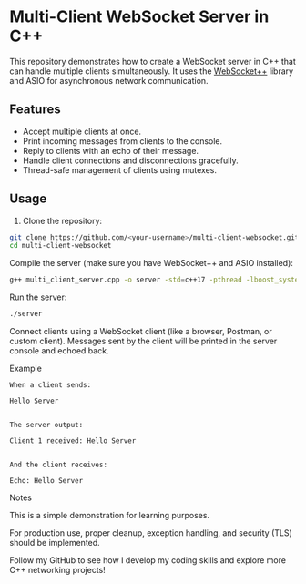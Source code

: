 # Multi-Client WebSocket Server in C++

This repository demonstrates how to create a WebSocket server in C++ that can handle multiple clients simultaneously. It uses the [WebSocket++](https://github.com/zaphoyd/websocketpp) library and ASIO for asynchronous network communication.

## Features

- Accept multiple clients at once.
- Print incoming messages from clients to the console.
- Reply to clients with an echo of their message.
- Handle client connections and disconnections gracefully.
- Thread-safe management of clients using mutexes.

## Usage

1. Clone the repository:

```bash
git clone https://github.com/<your-username>/multi-client-websocket.git
cd multi-client-websocket
```

Compile the server (make sure you have WebSocket++ and ASIO installed):
```bash
g++ multi_client_server.cpp -o server -std=c++17 -pthread -lboost_system
```

Run the server:
```bash
./server
```

Connect clients using a WebSocket client (like a browser, Postman, or custom client). Messages sent by the client will be printed in the server console and echoed back.

Example
```
When a client sends:

Hello Server


The server output:

Client 1 received: Hello Server


And the client receives:

Echo: Hello Server
```
Notes

This is a simple demonstration for learning purposes.

For production use, proper cleanup, exception handling, and security (TLS) should be implemented.

Follow my GitHub to see how I develop my coding skills and explore more C++ networking projects!
